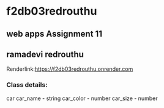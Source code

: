 # f2db03redrouthu
## web apps Assignment 11
## ramadevi redrouthu

Renderlink:https://f2db03redrouthu.onrender.com




### Class details:
car
car_name - string
car_color - number
car_size - number

